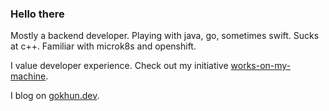 ### Hello there

Mostly a backend developer. Playing with java, go, sometimes swift. Sucks at c++. Familiar with microk8s and openshift.

I value developer experience. Check out my initiative [works-on-my-machine](https://github.com/works-on-my-machine).

I blog on [gokhun.dev](https://gokhun.dev).


<!--
**ghokun/ghokun** is a ✨ _special_ ✨ repository because its `README.md` (this file) appears on your GitHub profile.

Here are some ideas to get you started:

- 🔭 I’m currently working on ...
- 🌱 I’m currently learning ...
- 👯 I’m looking to collaborate on ...
- 🤔 I’m looking for help with ...
- 💬 Ask me about ...
- 📫 How to reach me: ...
- 😄 Pronouns: ...
- ⚡ Fun fact: ...
-->
